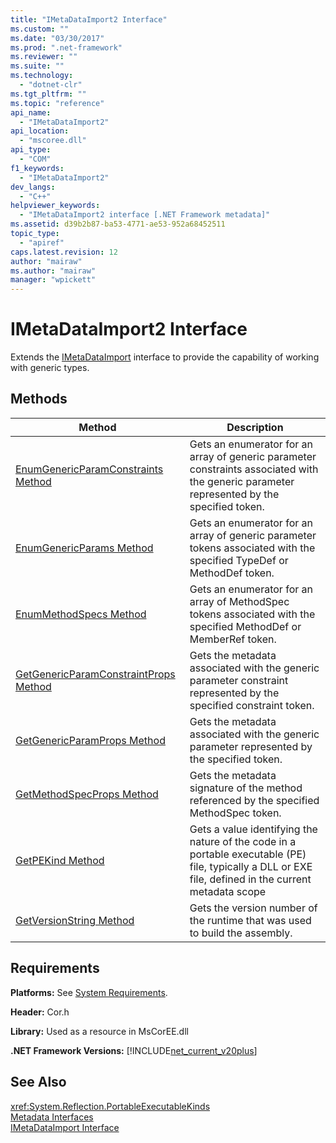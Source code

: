 ```yaml
---
title: "IMetaDataImport2 Interface"
ms.custom: ""
ms.date: "03/30/2017"
ms.prod: ".net-framework"
ms.reviewer: ""
ms.suite: ""
ms.technology: 
  - "dotnet-clr"
ms.tgt_pltfrm: ""
ms.topic: "reference"
api_name: 
  - "IMetaDataImport2"
api_location: 
  - "mscoree.dll"
api_type: 
  - "COM"
f1_keywords: 
  - "IMetaDataImport2"
dev_langs: 
  - "C++"
helpviewer_keywords: 
  - "IMetaDataImport2 interface [.NET Framework metadata]"
ms.assetid: d39b2b87-ba53-4771-ae53-952a68452511
topic_type: 
  - "apiref"
caps.latest.revision: 12
author: "mairaw"
ms.author: "mairaw"
manager: "wpickett"
---
```

# IMetaDataImport2 Interface
Extends the [IMetaDataImport](../../../../docs/framework/unmanaged-api/metadata/imetadataimport-interface.md) interface to provide the capability of working with generic types.  
  
## Methods  
  
|Method|Description|  
|------------|-----------------|  
|[EnumGenericParamConstraints Method](../../../../docs/framework/unmanaged-api/metadata/imetadataimport2-enumgenericparamconstraints-method.md)|Gets an enumerator for an array of generic parameter constraints associated with the generic parameter represented by the specified token.|  
|[EnumGenericParams Method](../../../../docs/framework/unmanaged-api/metadata/imetadataimport2-enumgenericparams-method.md)|Gets an enumerator for an array of generic parameter tokens associated with the specified TypeDef or MethodDef token.|  
|[EnumMethodSpecs Method](../../../../docs/framework/unmanaged-api/metadata/imetadataimport2-enummethodspecs-method.md)|Gets an enumerator for an array of MethodSpec tokens associated with the specified MethodDef or MemberRef token.|  
|[GetGenericParamConstraintProps Method](../../../../docs/framework/unmanaged-api/metadata/imetadataimport2-getgenericparamconstraintprops-method.md)|Gets the metadata associated with the generic parameter constraint represented by the specified constraint token.|  
|[GetGenericParamProps Method](../../../../docs/framework/unmanaged-api/metadata/imetadataimport2-getgenericparamprops-method.md)|Gets the metadata associated with the generic parameter represented by the specified token.|  
|[GetMethodSpecProps Method](../../../../docs/framework/unmanaged-api/metadata/imetadataimport2-getmethodspecprops-method.md)|Gets the metadata signature of the method referenced by the specified MethodSpec token.|  
|[GetPEKind Method](../../../../docs/framework/unmanaged-api/metadata/imetadataimport2-getpekind-method.md)|Gets a value identifying the nature of the code in a portable executable (PE) file, typically a DLL or EXE file, defined in the current metadata scope|  
|[GetVersionString Method](../../../../docs/framework/unmanaged-api/metadata/imetadataimport2-getversionstring-method.md)|Gets the version number of the runtime that was used to build the assembly.|  
  
## Requirements  
 **Platforms:** See [System Requirements](../../../../docs/framework/get-started/system-requirements.md).  
  
 **Header:** Cor.h  
  
 **Library:** Used as a resource in MsCorEE.dll  
  
 **.NET Framework Versions:** [!INCLUDE[net_current_v20plus](../../../../includes/net-current-v20plus-md.md)]  
  
## See Also  
 <xref:System.Reflection.PortableExecutableKinds>   
 [Metadata Interfaces](../../../../docs/framework/unmanaged-api/metadata/metadata-interfaces.md)   
 [IMetaDataImport Interface](../../../../docs/framework/unmanaged-api/metadata/imetadataimport-interface.md)
